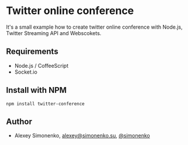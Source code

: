 # Twitter online conference

It's a small example how to create twitter online conference with Node.js, Twitter Streaming API and Webscokets.

Requirements
------------

  * Node.js / CoffeeScript
  * Socket.io

Install with NPM
----------------

	npm install twitter-conference

Author
------

* Alexey Simonenko, alexey@simonenko.su, [@simonenko](http://twitter.com/simonenko)